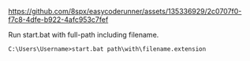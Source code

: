 
https://github.com/8spx/easycoderunner/assets/135336929/2c0707f0-f7c8-4dfe-b922-4afc953c7fef

Run start.bat with full-path including filename.
```
C:\Users\Username>start.bat path\with\filename.extension
```
